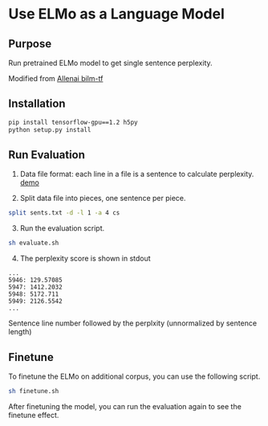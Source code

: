 # Use ELMo as a Language Model

## Purpose

Run pretrained ELMo model to get single sentence perplexity.

Modified from [Allenai bilm-tf](https://github.com/allenai/bilm-tf)

## Installation

```bash
pip install tensorflow-gpu==1.2 h5py
python setup.py install
```

## Run Evaluation

1. Data file format: each line in a file is a sentence to calculate perplexity. [demo](demodata/sents.txt)

2. Split data file into pieces, one sentence per piece.

```bash
split sents.txt -d -l 1 -a 4 cs
```

3. Run the evaluation script.

```bash
sh evaluate.sh
```

4. The perplexity score is shown in stdout

```text
...
5946: 129.57085
5947: 1412.2032
5948: 5172.711
5949: 2126.5542
...
```

Sentence line number followed by the perplxity (unnormalized by sentence length)

## Finetune

To finetune the ELMo on additional corpus, you can use the following script.

```bash
sh finetune.sh
```

After finetuning the model, you can run the evaluation again to see the finetune effect.
